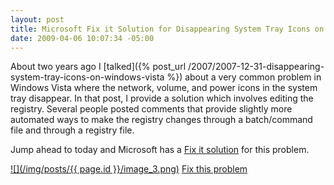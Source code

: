 ```yaml
---
layout: post
title: Microsoft Fix it Solution for Disappearing System Tray Icons on Windows Vista
date: 2009-04-06 10:07:34 -05:00
---
```


About two years ago I [talked]({% post_url /2007/2007-12-31-disappearing-system-tray-icons-on-windows-vista %}) about a very common problem in Windows Vista where the network, volume, and power icons in the system tray disappear. In that post, I provide a solution which involves editing the registry. Several people posted comments that provide slightly more automated ways to make the registry changes through a batch/command file and through a registry file.

Jump ahead to today and Microsoft has a [Fix it solution](http://support.microsoft.com/kb/945011) for this problem.

[![](/img/posts/{{ page.id }}/image_3.png)](http://go.microsoft.com/?linkid=9646677) [Fix this problem](http://support.microsoft.com/kb/945011)
